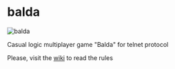 # balda

![balda](http://zzzgame.ru/images/4/balda-1.png)

Сasual logic multiplayer game "Balda" for telnet protocol

Please, visit the [wiki](https://github.com/Nikita-Boyarskikh/balda/wiki) to read the rules
